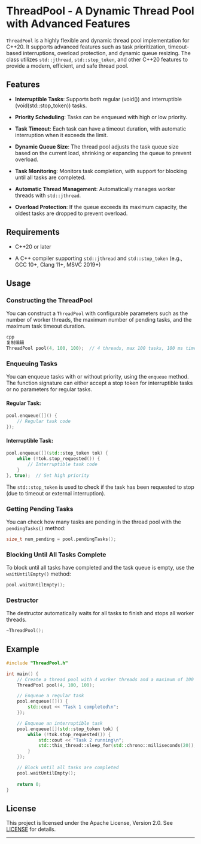 # ThreadPool - A Dynamic Thread Pool with Advanced Features

`ThreadPool` is a highly flexible and dynamic thread pool implementation for C++20. It supports advanced features such as task prioritization, timeout-based interruptions, overload protection, and dynamic queue resizing. The class utilizes `std::jthread`, `std::stop_token`, and other C++20 features to provide a modern, efficient, and safe thread pool.

## Features

- **Interruptible Tasks**: Supports both regular (void()) and interruptible (void(std::stop_token)) tasks.

- **Priority Scheduling**: Tasks can be enqueued with high or low priority.

- **Task Timeout**: Each task can have a timeout duration, with automatic interruption when it exceeds the limit.

- **Dynamic Queue Size**: The thread pool adjusts the task queue size based on the current load, shrinking or expanding the queue to prevent overload.

- **Task Monitoring**: Monitors task completion, with support for blocking until all tasks are completed.

- **Automatic Thread Management**: Automatically manages worker threads with `std::jthread`.

- **Overload Protection**: If the queue exceeds its maximum capacity, the oldest tasks are dropped to prevent overload.

## Requirements

- C++20 or later

- A C++ compiler supporting `std::jthread` and `std::stop_token` (e.g., GCC 10+, Clang 11+, MSVC 2019+)

## Usage

### Constructing the ThreadPool

You can construct a `ThreadPool` with configurable parameters such as the number of worker threads, the maximum number of pending tasks, and the maximum task timeout duration.

```cpp
cpp
复制编辑
ThreadPool pool(4, 100, 100);  // 4 threads, max 100 tasks, 100 ms timeout
```


### Enqueuing Tasks

You can enqueue tasks with or without priority, using the `enqueue` method. The function signature can either accept a stop token for interruptible tasks or no parameters for regular tasks.

#### Regular Task:

```cpp
pool.enqueue([]() {
    // Regular task code
});
```


#### Interruptible Task:

```cpp
pool.enqueue([](std::stop_token tok) {
    while (!tok.stop_requested()) {
        // Interruptible task code
    }
}, true);  // Set high priority
```


The `std::stop_token` is used to check if the task has been requested to stop (due to timeout or external interruption).

### Getting Pending Tasks

You can check how many tasks are pending in the thread pool with the `pendingTasks()` method:

```cpp
size_t num_pending = pool.pendingTasks();
```


### Blocking Until All Tasks Complete

To block until all tasks have completed and the task queue is empty, use the `waitUntilEmpty()` method:

```cpp
pool.waitUntilEmpty();
```


### Destructor

The destructor automatically waits for all tasks to finish and stops all worker threads.

```cpp
~ThreadPool();
```


## Example

```cpp
#include "ThreadPool.h"

int main() {
    // Create a thread pool with 4 worker threads and a maximum of 100 pending tasks
    ThreadPool pool(4, 100, 100);

    // Enqueue a regular task
    pool.enqueue([]() {
        std::cout << "Task 1 completed\n";
    });

    // Enqueue an interruptible task
    pool.enqueue([](std::stop_token tok) {
        while (!tok.stop_requested()) {
            std::cout << "Task 2 running\n";
            std::this_thread::sleep_for(std::chrono::milliseconds(20));
        }
    });

    // Block until all tasks are completed
    pool.waitUntilEmpty();
    
    return 0;
}
```


## License

This project is licensed under the Apache License, Version 2.0. See [LICENSE](http://www.apache.org/licenses/LICENSE-2.0) for details.

---

